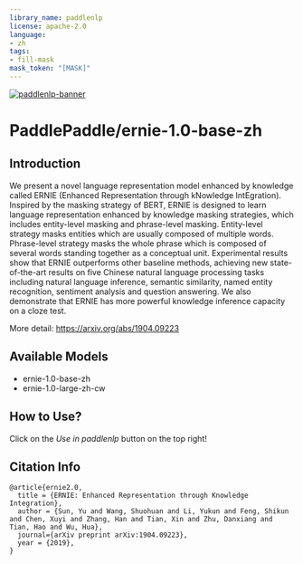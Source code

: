 ```yaml
---
library_name: paddlenlp
license: apache-2.0
language:
- zh
tags:
- fill-mask
mask_token: "[MASK]"
---
```


[![paddlenlp-banner](https://user-images.githubusercontent.com/1371212/175816733-8ec25eb0-9af3-4380-9218-27c154518258.png)](https://github.com/PaddlePaddle/PaddleNLP)

# PaddlePaddle/ernie-1.0-base-zh

## Introduction

We present a novel language representation model enhanced by knowledge called ERNIE (Enhanced Representation through kNowledge IntEgration). 
Inspired by the masking strategy of BERT, ERNIE is designed to learn language representation enhanced by knowledge masking strategies, 
which includes entity-level masking and phrase-level masking. Entity-level strategy masks entities which are usually composed of multiple words.
Phrase-level strategy masks the whole phrase which is composed of several words standing together as a conceptual unit.
Experimental results show that ERNIE outperforms other baseline methods, achieving new state-of-the-art results on five Chinese natural language processing tasks 
including natural language inference, semantic similarity, named entity recognition, sentiment analysis and question answering. 
We also demonstrate that ERNIE has more powerful knowledge inference capacity on a cloze test.

More detail: https://arxiv.org/abs/1904.09223

## Available Models

- ernie-1.0-base-zh
- ernie-1.0-large-zh-cw

## How to Use?

Click on the *Use in paddlenlp* button on the top right!

## Citation Info

```text
@article{ernie2.0,
  title = {ERNIE: Enhanced Representation through Knowledge Integration},
  author = {Sun, Yu and Wang, Shuohuan and Li, Yukun and Feng, Shikun and Chen, Xuyi and Zhang, Han and Tian, Xin and Zhu, Danxiang and Tian, Hao and Wu, Hua},
  journal={arXiv preprint arXiv:1904.09223},
  year = {2019},
}
```